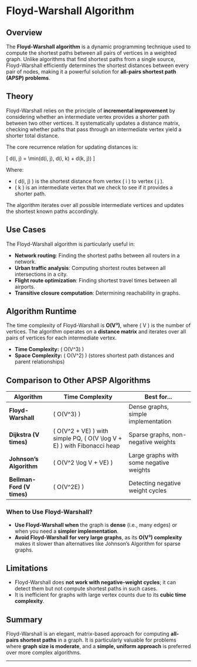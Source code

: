 # Floyd-Warshall Algorithm

## Overview
The **Floyd-Warshall algorithm** is a dynamic programming technique used to compute the shortest paths between all pairs of vertices in a weighted graph. Unlike algorithms that find shortest paths from a single source, Floyd-Warshall efficiently determines the shortest distances between every pair of nodes, making it a powerful solution for **all-pairs shortest path (APSP) problems**.

## Theory
Floyd-Warshall relies on the principle of **incremental improvement** by considering whether an intermediate vertex provides a shorter path between two other vertices. It systematically updates a distance matrix, checking whether paths that pass through an intermediate vertex yield a shorter total distance.

The core recurrence relation for updating distances is:

\[
d(i, j) = \min(d(i, j), d(i, k) + d(k, j))
\]

Where:
- \( d(i, j) \) is the shortest distance from vertex \( i \) to vertex \( j \).
- \( k \) is an intermediate vertex that we check to see if it provides a shorter path.

The algorithm iterates over all possible intermediate vertices and updates the shortest known paths accordingly.

## Use Cases
The Floyd-Warshall algorithm is particularly useful in:
- **Network routing**: Finding the shortest paths between all routers in a network.
- **Urban traffic analysis**: Computing shortest routes between all intersections in a city.
- **Flight route optimization**: Finding shortest travel times between all airports.
- **Transitive closure computation**: Determining reachability in graphs.

## Algorithm Runtime
The time complexity of Floyd-Warshall is **O(V³)**, where \( V \) is the number of vertices. The algorithm operates on a **distance matrix** and iterates over all pairs of vertices for each intermediate vertex.

- **Time Complexity:** \( O(V^3) \)
- **Space Complexity:** \( O(V^2) \) (stores shortest path distances and parent relationships)

## Comparison to Other APSP Algorithms
| Algorithm        | Time Complexity  | Best for...                          |
|-----------------|-----------------|--------------------------------------|
| **Floyd-Warshall** | \( O(V^3) \) | Dense graphs, simple implementation |
| **Dijkstra (V times)** | \( O(V^2 + VE) \) with simple PQ, \( O(V \log V + E) \) with Fibonacci heap | Sparse graphs, non-negative weights |
| **Johnson’s Algorithm** | \( O(V^2 \log V + VE) \) | Large graphs with some negative weights |
| **Bellman-Ford (V times)** | \( O(V^2E) \) | Detecting negative weight cycles |

### When to Use Floyd-Warshall?
- **Use Floyd-Warshall when** the graph is **dense** (i.e., many edges) or when you need a **simpler implementation**.
- **Avoid Floyd-Warshall for very large graphs**, as its **O(V³) complexity** makes it slower than alternatives like Johnson’s Algorithm for sparse graphs.

## Limitations
- Floyd-Warshall does **not work with negative-weight cycles**; it can detect them but not compute shortest paths in such cases.
- It is inefficient for graphs with large vertex counts due to its **cubic time complexity**.

## Summary
Floyd-Warshall is an elegant, matrix-based approach for computing **all-pairs shortest paths** in a graph. It is particularly valuable for problems where **graph size is moderate**, and a **simple, uniform approach** is preferred over more complex algorithms.

---

